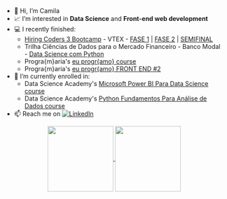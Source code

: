 - 👋 Hi, I’m Camila
- 📈 I’m interested in **Data Science** and **Front-end web development**
- 💻 I recently finished:
    <ul>
    <li><a href="https://www.hiringcoders.com.br/">Hiring Coders 3 Bootcamp</a> - VTEX - <a href="https://1drv.ms/b/s!Alc8XZE0_c49kwT7zyq8igiWNso4?e=zTOAeK">FASE 1</a> | <a href="https://1drv.ms/b/s!Alc8XZE0_c49kwzSRj9a3jvOHRYr?e=PlTj70">FASE 2</a> | <a href="https://1drv.ms/b/s!Alc8XZE0_c49kxWcnXGXNDyEMsPk?e=fMDdRr">SEMIFINAL</a></li>
    <li>Trilha Ciências de Dados para o Mercado Financeiro - Banco Modal - <a href="https://1drv.ms/b/s!Alc8XZE0_c49kwa43x33jqcZwxX7?e=fwS5da">Data Science com Python</a></li>
    <li>Progra{m}aria's <a href="https://euprogramo.thinkific.com/certificates/u0il6r6rjj">eu progr{amo} course</a></li>
    <li>Progra{m}aria's <a href="https://euprogramo.thinkific.com/certificates/thytwjesbv">eu progr{amo} FRONT END #2</a></li>
    </ul>
- 🚀 I’m currently enrolled in:
    <ul>
      <li>Data Science Academy's <a href="https://www.datascienceacademy.com.br/course/microsoft-power-bi-para-data-science">Microsoft Power BI Para Data Science course</a></li>
    <li>Data Science Academy's <a href="https://www.datascienceacademy.com.br/course/python-fundamentos">Python Fundamentos Para Análise de Dados course</a></li>
    </ul>
- 📫 Reach me on <a href="https://www.linkedin.com/in/camilalm-teixeira/"><img src="https://img.shields.io/badge/Linkedin-0077b5?style=flat&logo=linkedin" alt="LinkedIn" /></a>

<div align=center>
    <a href="https://github.com/alteregocamila">
        <img height="150em" align="center" src="https://github-readme-stats.vercel.app/api?username=alteregocamila&theme=merko&show_icons=true"/>
        <img height="150em" align="center" src="https://github-readme-stats.vercel.app/api/top-langs/?username=alteregocamila&layout=compact&theme=merko"/>
    </a>
</div>

<!---
alteregocamila/alteregocamila is a ✨ special ✨ repository because its `README.md` (this file) appears on your GitHub profile.
You can click the Preview link to take a look at your changes.
--->

